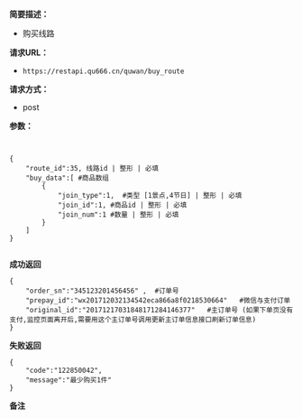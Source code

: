  
**简要描述：** 

- 购买线路

**请求URL：** 
- ` https://restapi.qu666.cn/quwan/buy_route `
  
**请求方式：**
- post

**参数：** 
```


{
	"route_id":35, 线路id | 整形 | 必填
	"buy_data":[ #商品数组
		{
			"join_type":1,  #类型 [1景点,4节日] | 整形 | 必填
			"join_id":1, #商品id | 整形 | 必填
			"join_num":1 #数量 | 整形 | 必填
		}
	]
}


```




 **成功返回**
```
{
    "order_sn":"345123201456456" ,  #订单号
    "prepay_id":"wx201712032134542eca866a8f0218530664"   #微信与支付订单
    "original_id":"20171217031848171284146377"   #主订单号 (如果下单页没有支付,监控页面离开后,需要用这个主订单号调用更新主订单信息接口刷新订单信息)
}
```

 **失败返回** 

```
{
    "code":"122850042",
    "message":"最少购买1件"
}

```

 **备注** 
```

```
